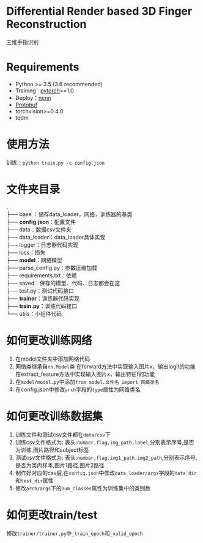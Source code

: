 # Differential Render based 3D Finger Reconstruction
三维手指识别

# Requirements

- Python \>= 3.5 (3.6 recommended)
- Training : [pytorch](https://github.com/pytorch/pytorch)>=1.0
- Deploy：[ncnn](https://github.com/Tencent/ncnn)
- [Protobuf](https://gist.github.com/diegopacheco/cd795d36e6ebcd2537cd18174865887b)
- torchvision>=0.4.0
- tqdm

# 使用方法

训练：`python train.py -c config.json`

# 文件夹目录

.  
├── base ：储存data_loader，网络，训练器的基类  
├── **config.json**：配置文件  
├── data：数据csv文件夹  
├── data_loader：data_loader具体实现  
├── logger：日志器代码实现  
├── loss：损失  
├── **model**：网络模型  
├── parse_config.py：参数压缩加载  
├── requirements.txt：依赖  
├── saved：保存的模型、代码、日志都会在这  
├── test.py：测试代码接口  
├── **trainer**：训练器代码实现  
├── **train.py**：训练代码接口  
└── utils：小组件代码  

# 如何更改训练网络

1. 在model文件夹中添加网络代码
2. 网络类继承自`nn.Model`类
   在forward方法中实现输入图片x，输出logit的功能
   在extract_feature方法中实现输入图片x，输出特征f的功能
3. 在`model/model.py`中添加`from model.文件名 import 网络类名`
4. 在config.json中修改`arch`字段的`type`属性为网络类名

# 如何更改训练数据集

1. 训练文件和测试csv文件都在`data/csv`下
2. 训练csv文件格式为: 表头:`number,flag,img_path,label`,分别表示序号,是否为训练,图片路径和subject标签
3. 测试csv文件格式为: 表头:`number,flag,img1_path,img2_path`,分别表示序号,是否为类内样本,图片1路径,图片2路径
4. 制作好对应的csv后,在`config.json`中修改`data_loader/args`字段的`data_dir`和`test_dir`属性
5. 修改`arch/args`下的`num_classes`属性为训练集中的类别数

# 如何更改train/test

修改`trainer/trainer.py`中`_train_epoch`和`_valid_epoch`


